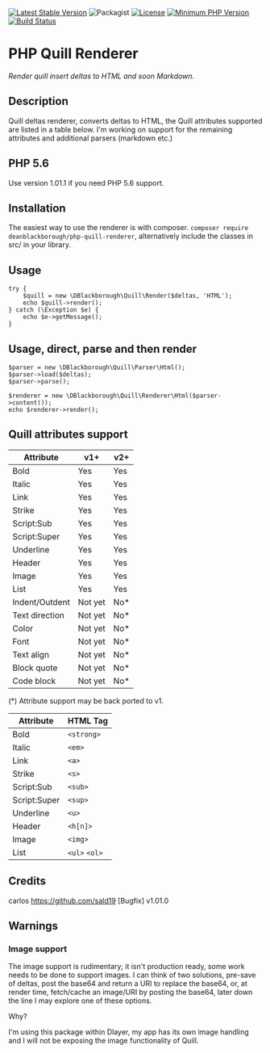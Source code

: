 [![Latest Stable Version](https://img.shields.io/packagist/v/deanblackborough/php-quill-renderer.svg?style=flat-square)](https://packagist.org/packages/deanblackborough/php-quill-renderer)
![Packagist](https://img.shields.io/packagist/dt/deanblackborough/php-quill-renderer.svg)
[![License](https://img.shields.io/badge/license-MIT-blue.svg)](https://github.com/Dlayer/dlayer/blob/master/LICENSE)
[![Minimum PHP Version](https://img.shields.io/badge/php->=7.1-8892BF.svg)](https://php.net/)
[![Build Status](https://travis-ci.org/deanblackborough/php-quill-renderer.svg?branch=master)](https://travis-ci.org/deanblackborough/php-quill-renderer)

# PHP Quill Renderer

*Render quill insert deltas to HTML and soon Markdown.*

## Description

Quill deltas renderer, converts deltas to HTML, the Quill attributes supported are listed in a table below.
I'm working on support for the remaining attributes and additional parsers (markdown etc.)

## PHP 5.6

Use version 1.01.1 if you need PHP 5.6 support.

## Installation
 
The easiest way to use the renderer is with composer. ```composer require deanblackborough/php-quill-renderer```, 
alternatively include the classes in src/ in your library.
 
## Usage
```
try {
    $quill = new \DBlackborough\Quill\Render($deltas, 'HTML');
    echo $quill->render();
} catch (\Exception $e) {
    echo $e->getMessage();
}
```

## Usage, direct, parse and then render
```
$parser = new \DBlackborough\Quill\Parser\Html();
$parser->load($deltas);
$parser->parse();

$renderer = new \DBlackborough\Quill\Renderer\Html($parser->content());
echo $renderer->render();
```

## Quill attributes support

Attribute | v1+ | v2+
--- | --- | ---
Bold | Yes | Yes
Italic | Yes | Yes
Link | Yes | Yes
Strike | Yes | Yes
Script:Sub | Yes | Yes
Script:Super | Yes | Yes
Underline | Yes | Yes
Header | Yes | Yes
Image | Yes | Yes
List | Yes | Yes
Indent/Outdent | Not yet | No*
Text direction | Not yet | No*
Color | Not yet | No*
Font | Not yet | No*
Text align | Not yet | No*
Block quote | Not yet | No*
Code block | Not yet | No*

(*) Attribute support may be back ported to v1.

Attribute | HTML Tag
--- | --- 
Bold | `<strong>`
Italic | `<em>`
Link | `<a>`
Strike | `<s>`
Script:Sub | `<sub>`
Script:Super | `<sup>`
Underline | `<u>`
Header | `<h[n]>`
Image | `<img>`
List | `<ul>` `<ol>`

## Credits

carlos https://github.com/sald19 [Bugfix] v1.01.0

## Warnings

### Image support

The image support is rudimentary; it isn't production ready, some work needs to be done to support 
images. I can think of two solutions, pre-save of deltas, post the base64 and return a URI to replace the 
base64, or, at render time, fetch/cache an image/URI by posting the base64, later down the line I may 
explore one of these options.

Why? 

I'm using this package within Dlayer, my app has its own image handling and I will not be exposing 
the image functionality of Quill.
